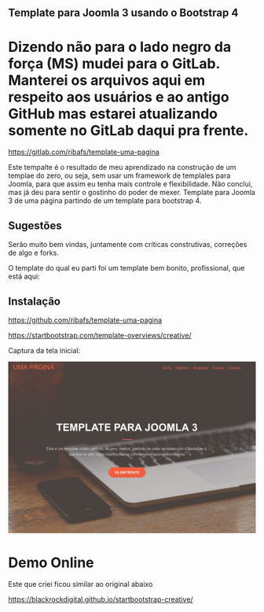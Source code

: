 ## Template para Joomla 3 usando o Bootstrap 4

# Dizendo não para o lado negro da força (MS) mudei para o GitLab. Manterei os arquivos aqui em respeito aos usuários e ao antigo GitHub mas estarei atualizando somente no GitLab daqui pra frente.
https://gitlab.com/ribafs/template-uma-pagina

Este tempalte é o resultado de meu aprendizado na construção de um templae do zero, ou seja, sem usar um framework de templales para Joomla, para que assim eu tenha mais controle e flexibilidade. Não conclui, mas já deu para sentir o gostinho do poder de mexer. 
Template para Joomla 3 de uma página partindo de um template para bootstrap 4.

## Sugestões
Serão muito bem vindas, juntamente com críticas construtivas, correções de algo e forks.

O template do qual eu parti foi um template bem bonito, profissional, que está aqui:

## Instalação
https://github.com/ribafs/template-uma-pagina

https://startbootstrap.com/template-overviews/creative/

Captura da tela inicial:

<img src="tpl_ribafs.png">

# Demo Online 
Este que criei ficou similar ao original abaixo

https://blackrockdigital.github.io/startbootstrap-creative/
